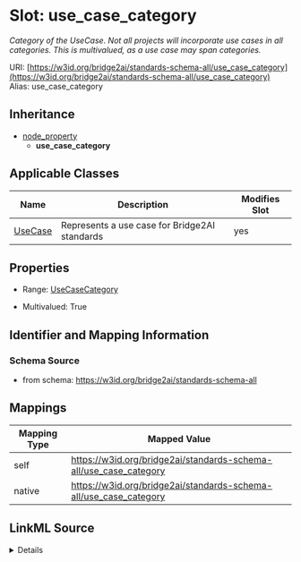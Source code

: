 

# Slot: use_case_category 


_Category of the UseCase. Not all projects will incorporate use cases in all categories. This is multivalued, as a use case may span categories._





URI: [https://w3id.org/bridge2ai/standards-schema-all/use_case_category](https://w3id.org/bridge2ai/standards-schema-all/use_case_category)
Alias: use_case_category


## Inheritance

* [node_property](node_property.md)
    * **use_case_category**






## Applicable Classes

| Name | Description | Modifies Slot |
| --- | --- | --- |
| [UseCase](UseCase.md) | Represents a use case for Bridge2AI standards |  yes  |







## Properties

* Range: [UseCaseCategory](UseCaseCategory.md)

* Multivalued: True





## Identifier and Mapping Information







### Schema Source


* from schema: https://w3id.org/bridge2ai/standards-schema-all




## Mappings

| Mapping Type | Mapped Value |
| ---  | ---  |
| self | https://w3id.org/bridge2ai/standards-schema-all/use_case_category |
| native | https://w3id.org/bridge2ai/standards-schema-all/use_case_category |




## LinkML Source

<details>
```yaml
name: use_case_category
description: Category of the UseCase. Not all projects will incorporate use cases
  in all categories. This is multivalued, as a use case may span categories.
from_schema: https://w3id.org/bridge2ai/standards-schema-all
rank: 1000
is_a: node_property
domain: NamedThing
alias: use_case_category
domain_of:
- UseCase
range: UseCaseCategory
multivalued: true

```
</details>